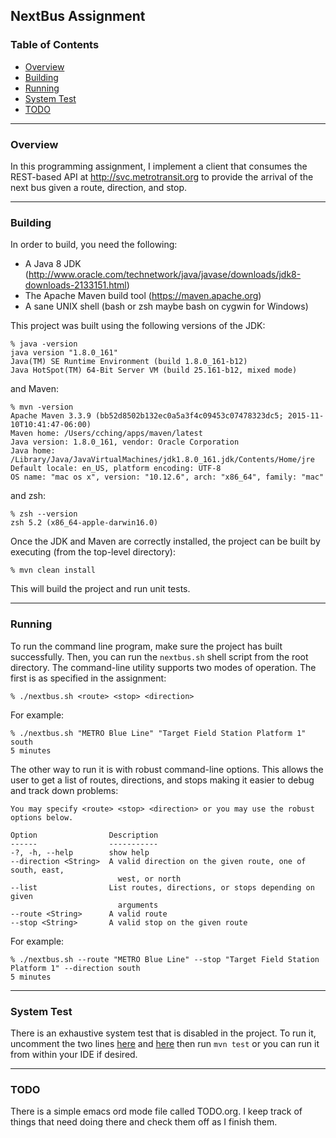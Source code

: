 ## NextBus Assignment

### Table of Contents
- [Overview](#overview)
- [Building](#building)
- [Running](#running)
- [System Test](#system_test)
- [TODO](#todo)

***
<div id="overview"/>

### Overview

In this programming assignment, I implement a client that consumes the REST-based API at http://svc.metrotransit.org to provide the arrival of the next bus given a route, direction, and stop.

***
<div id="building"/>

### Building

In order to build, you need the following:

* A Java 8 JDK (http://www.oracle.com/technetwork/java/javase/downloads/jdk8-downloads-2133151.html)
* The Apache Maven build tool (https://maven.apache.org)
* A sane UNIX shell (bash or zsh maybe bash on cygwin for Windows)

This project was built using the following versions of the JDK:

    % java -version
    java version "1.8.0_161"
    Java(TM) SE Runtime Environment (build 1.8.0_161-b12)
    Java HotSpot(TM) 64-Bit Server VM (build 25.161-b12, mixed mode)

and Maven:

    % mvn -version
    Apache Maven 3.3.9 (bb52d8502b132ec0a5a3f4c09453c07478323dc5; 2015-11-10T10:41:47-06:00)
    Maven home: /Users/cching/apps/maven/latest
    Java version: 1.8.0_161, vendor: Oracle Corporation
    Java home: /Library/Java/JavaVirtualMachines/jdk1.8.0_161.jdk/Contents/Home/jre
    Default locale: en_US, platform encoding: UTF-8
    OS name: "mac os x", version: "10.12.6", arch: "x86_64", family: "mac"

and zsh:

    % zsh --version
    zsh 5.2 (x86_64-apple-darwin16.0)

Once the JDK and Maven are correctly installed, the project can be built by executing (from the top-level directory):

    % mvn clean install

This will build the project and run unit tests.

***
<div id="running"/>

### Running

To run the command line program, make sure the project has built successfully.  Then, you can run the `nextbus.sh` shell script from the root directory.  The command-line utility supports two modes of operation.  The first is as specified in the assignment:

    % ./nextbus.sh <route> <stop> <direction>

For example:

    % ./nextbus.sh "METRO Blue Line" "Target Field Station Platform 1" south
    5 minutes

The other way to run it is with robust command-line options.  This allows the user to get a list of routes, directions, and stops making it easier to debug and track down problems:

    You may specify <route> <stop> <direction> or you may use the robust options below.

    Option                Description
    ------                -----------
    -?, -h, --help        show help
    --direction <String>  A valid direction on the given route, one of south, east,
                            west, or north
    --list                List routes, directions, or stops depending on given
                            arguments
    --route <String>      A valid route
    --stop <String>       A valid stop on the given route

For example:

    % ./nextbus.sh --route "METRO Blue Line" --stop "Target Field Station Platform 1" --direction south
    5 minutes

***
<div id="system_test"/>

### System Test

There is an exhaustive system test that is disabled in the project.  To run it, uncomment the two lines [here](https://github.com/craigching/nextbus/blob/master/nextbus-core/src/test/java/net/webasap/nextbus/core/TestSystemExhaustive.java#L91) and [here](https://github.com/craigching/nextbus/blob/master/nextbus-core/src/test/java/net/webasap/nextbus/core/TestSystemExhaustive.java#L129) then run `mvn test` or you can run it from within your IDE if desired.

***
<div id="todo"/>

### TODO

There is a simple emacs ord mode file called TODO.org.  I keep track of things that need doing there and check them off as I finish them.
